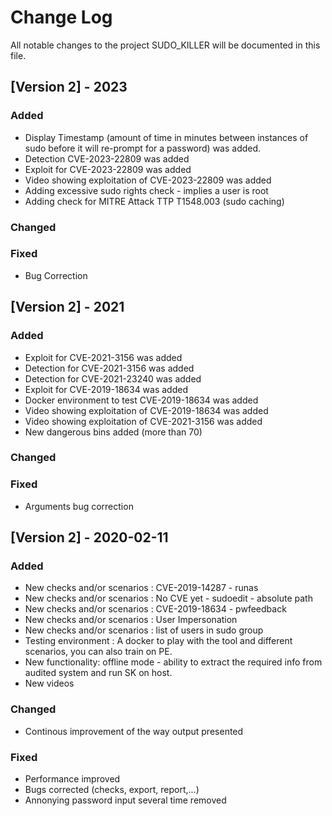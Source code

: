 # Change Log
All notable changes to the project SUDO_KILLER will be documented in this file.
 

## [Version 2] - 2023
 
### Added
 - Display Timestamp (amount of time in minutes between instances of sudo before it will re-prompt for a password) was added.
 - Detection CVE-2023-22809 was added
 - Exploit for CVE-2023-22809 was added
 - Video showing exploitation of CVE-2023-22809 was added
 - Adding excessive sudo rights check - implies a user is root
 - Adding check for MITRE Attack TTP T1548.003 (sudo caching)

### Changed
 
### Fixed
  - Bug Correction




## [Version 2] - 2021
 
### Added
 - Exploit for CVE-2021-3156 was added
 - Detection for CVE-2021-3156 was added
 - Detection for CVE-2021-23240 was added
 - Exploit for CVE-2019-18634 was added
 - Docker environment to test CVE-2019-18634 was added
 - Video showing exploitation of CVE-2019-18634 was added
 - Video showing exploitation of CVE-2021-3156 was added
 - New dangerous bins added (more than 70)
 
### Changed
 
### Fixed
  - Arguments bug correction




## [Version 2] - 2020-02-11
 
### Added
 - New checks and/or scenarios : CVE-2019-14287 - runas
 - New checks and/or scenarios : No CVE yet - sudoedit - absolute path
 - New checks and/or scenarios : CVE-2019-18634 - pwfeedback
 - New checks and/or scenarios : User Impersonation
 - New checks and/or scenarios : list of users in sudo group
 - Testing environment : A docker to play with the tool and different scenarios, you can also train on PE.
 - New functionality: offline mode - ability to extract the required info from audited system and run SK on host.
 - New videos
   
### Changed
  - Continous improvement of the way output presented
 
### Fixed
  - Performance improved
  - Bugs corrected (checks, export, report,...)
  - Annonying password input several time removed

